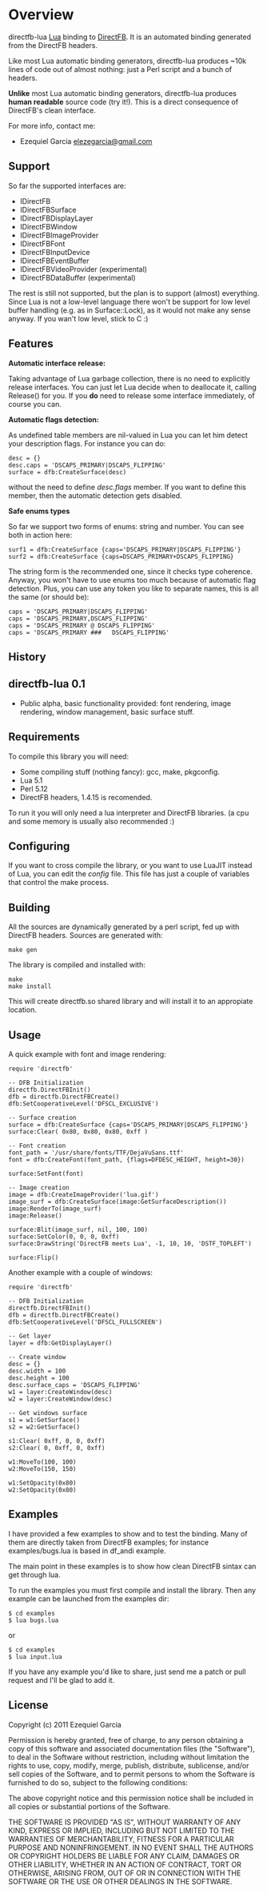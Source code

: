 Overview
========

directfb-lua [Lua](http://www.lua.org) binding to [DirectFB](http://directfb.org).
It is an automated binding generated from the DirectFB headers.

Like most Lua automatic binding generators, directfb-lua produces ~10k lines of code
out of almost nothing: just a Perl script and a bunch of headers.

**Unlike** most Lua automatic binding generators, directfb-lua produces **human readable**
source code (try it!). This is a direct consequence of DirectFB's clean interface.

For more info, contact me:

* Ezequiel Garcia elezegarcia@gmail.com

Support
-------

So far the supported interfaces are:

* IDirectFB
* IDirectFBSurface
* IDirectFBDisplayLayer
* IDirectFBWindow
* IDirectFBImageProvider
* IDirectFBFont
* IDirectFBInputDevice
* IDirectFBEventBuffer
* IDirectFBVideoProvider (experimental)
* IDirectFBDataBuffer (experimental)

The rest is still not supported, but the plan is to support (almost) everything.
Since Lua is not a low-level language there won't be support for low level buffer 
handling (e.g. as in Surface::Lock), as it would not make any sense anyway. 
If you wan't low level, stick to C :)

Features
--------

**Automatic interface release:**

Taking advantage of Lua garbage collection, there is no need to explicitly 
release interfaces. You can just let Lua decide when to deallocate it,
calling Release() for you. 
If you **do** need to release some interface immediately, of course you can.

**Automatic flags detection:**

As undefined table members are nil-valued in Lua you can let him
detect your description flags. For instance you can do:

    desc = {}
    desc.caps = 'DSCAPS_PRIMARY|DSCAPS_FLIPPING'
    surface = dfb:CreateSurface(desc)

without the need to define *desc.flags* member. If you want to define this member,
then the automatic detection gets disabled.

**Safe enums types**

So far we support two forms of enums: string and number. You can see both in action here:

    surf1 = dfb:CreateSurface {caps='DSCAPS_PRIMARY|DSCAPS_FLIPPING'}
	surf2 = dfb:CreateSurface {caps=DSCAPS_PRIMARY+DSCAPS_FLIPPING}

The string form is the recommended one, since it checks type coherence. Anyway, you won't have to use enums too much because of automatic flag detection. Plus, you can use any token you like to separate names, this is all the same (or should be):

    caps = 'DSCAPS_PRIMARY|DSCAPS_FLIPPING'
    caps = 'DSCAPS_PRIMARY,DSCAPS_FLIPPING'
    caps = 'DSCAPS_PRIMARY @ DSCAPS_FLIPPING'
    caps = 'DSCAPS_PRIMARY ###   DSCAPS_FLIPPING'

History
-------

## directfb-lua 0.1

* Public alpha, basic functionality provided: font rendering, image rendering, window management, basic surface stuff.

Requirements
------------

To compile this library you will need:

* Some compiling stuff (nothing fancy): gcc, make, pkgconfig.
* Lua 5.1
* Perl 5.12
* DirectFB headers, 1.4.15 is recomended.

To run it you will only need a lua interpreter and DirectFB libraries.
(a cpu and some memory is usually also recommended :)

Configuring
-----------

If you want to cross compile the library, or you
want to use LuaJIT instead of Lua, you can edit the *config* file.
This file has just a couple of variables that control the make process.

Building
--------

All the sources are dynamically generated by a perl script, 
fed up with DirectFB headers. Sources are generated with:

    make gen

The library is compiled and installed with:

    make
	make install

This will create directfb.so shared library and will install it to an appropiate location.

Usage
-----

A quick example with font and image rendering:

    require 'directfb'

    -- DFB Initialization
    directfb.DirectFBInit()
    dfb = directfb.DirectFBCreate()
    dfb:SetCooperativeLevel('DFSCL_EXCLUSIVE')

    -- Surface creation
    surface = dfb:CreateSurface {caps='DSCAPS_PRIMARY|DSCAPS_FLIPPING'}
	surface:Clear( 0x80, 0x80, 0x80, 0xff )

    -- Font creation
    font_path = '/usr/share/fonts/TTF/DejaVuSans.ttf'
    font = dfb:CreateFont(font_path, {flags=DFDESC_HEIGHT, height=30})

    surface:SetFont(font)

    -- Image creation
    image = dfb:CreateImageProvider('lua.gif')
    image_surf = dfb:CreateSurface(image:GetSurfaceDescription())
    image:RenderTo(image_surf)
	image:Release()

	surface:Blit(image_surf, nil, 100, 100)
	surface:SetColor(0, 0, 0, 0xff)
	surface:DrawString('DirectFB meets Lua', -1, 10, 10, 'DSTF_TOPLEFT')

	surface:Flip()

Another example with a couple of windows:

    require 'directfb'

    -- DFB Initialization
    directfb.DirectFBInit()
    dfb = directfb.DirectFBCreate()
    dfb:SetCooperativeLevel('DFSCL_FULLSCREEN')

    -- Get layer
    layer = dfb:GetDisplayLayer()

    -- Create window
    desc = {}
    desc.width = 100
    desc.height = 100
    desc.surface_caps = 'DSCAPS_FLIPPING'
    w1 = layer:CreateWindow(desc)
    w2 = layer:CreateWindow(desc)

    -- Get windows surface
    s1 = w1:GetSurface()
    s2 = w2:GetSurface()
 
    s1:Clear( 0xff, 0, 0, 0xff)
    s2:Clear( 0, 0xff, 0, 0xff)

    w1:MoveTo(100, 100)
    w2:MoveTo(150, 150)

    w1:SetOpacity(0x80)
    w2:SetOpacity(0x80)

Examples
--------

I have provided a few examples to show and to test the binding.
Many of them are directly taken from DirectFB examples; for instance
examples/bugs.lua is based in df\_andi example.

The main point in these examples is to show how clean DirectFB sintax
can get through lua.

To run the examples you must first compile and install the library.
Then any example can be launched from the examples dir:

    $ cd examples
    $ lua bugs.lua

or 

    $ cd examples
    $ lua input.lua

If you have any example you'd like to share, just send me a patch or pull
request and I'll be glad to add it.

License
-------

Copyright (c) 2011 Ezequiel Garcia

Permission is hereby granted, free of charge, to any person
obtaining a copy of this software and associated documentation
files (the "Software"), to deal in the Software without
restriction, including without limitation the rights to use,
copy, modify, merge, publish, distribute, sublicense, and/or sell
copies of the Software, and to permit persons to whom the
Software is furnished to do so, subject to the following
conditions:

The above copyright notice and this permission notice shall be
included in all copies or substantial portions of the Software.

THE SOFTWARE IS PROVIDED "AS IS", WITHOUT WARRANTY OF ANY KIND,
EXPRESS OR IMPLIED, INCLUDING BUT NOT LIMITED TO THE WARRANTIES
OF MERCHANTABILITY, FITNESS FOR A PARTICULAR PURPOSE AND
NONINFRINGEMENT. IN NO EVENT SHALL THE AUTHORS OR COPYRIGHT
HOLDERS BE LIABLE FOR ANY CLAIM, DAMAGES OR OTHER LIABILITY,
WHETHER IN AN ACTION OF CONTRACT, TORT OR OTHERWISE, ARISING
FROM, OUT OF OR IN CONNECTION WITH THE SOFTWARE OR THE USE OR
OTHER DEALINGS IN THE SOFTWARE.
